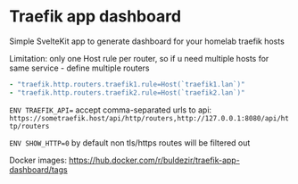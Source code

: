 # Traefik app dashboard

Simple SvelteKit app to generate dashboard for your homelab traefik hosts

Limitation: only one Host rule per router, so if u need multiple hosts for same service - define multiple routers
```yml
- "traefik.http.routers.traefik1.rule=Host(`traefik1.lan`)"
- "traefik.http.routers.traefik2.rule=Host(`traefik2.lan`)"
```

`ENV TRAEFIK_API=`
accept comma-separated urls to api: 
`https://sometraefik.host/api/http/routers,http://127.0.0.1:8080/api/http/routers`

`ENV SHOW_HTTP=0`
by default non tls/https routes will be filtered out

Docker images:
https://hub.docker.com/r/buldezir/traefik-app-dashboard/tags
